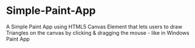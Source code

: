 # Simple-Paint-App
A Simple Paint App using HTML5 Canvas Element that lets users to draw Triangles on the canvas by clicking &amp; dragging the mouse - like in Windows Paint App
